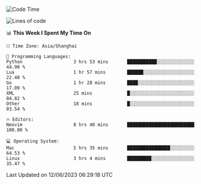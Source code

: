 <!--START_SECTION:waka-->
![Code Time](http://img.shields.io/badge/Code%20Time-1%2C392%20hrs%2041%20mins-blue)

![Lines of code](https://img.shields.io/badge/From%20Hello%20World%20I%27ve%20Written-261.7%20thousand%20lines%20of%20code-blue)

📊 **This Week I Spent My Time On** 

```text
🕑︎ Time Zone: Asia/Shanghai

💬 Programming Languages: 
Python                   3 hrs 53 mins       ███████████░░░░░░░░░░░░░░   44.90 % 
Lua                      1 hr 57 mins        ██████░░░░░░░░░░░░░░░░░░░   22.48 % 
Go                       1 hr 28 mins        ████░░░░░░░░░░░░░░░░░░░░░   17.09 % 
XML                      25 mins             █░░░░░░░░░░░░░░░░░░░░░░░░   04.82 % 
Other                    18 mins             █░░░░░░░░░░░░░░░░░░░░░░░░   03.54 % 

🔥 Editors: 
Neovim                   8 hrs 40 mins       █████████████████████████   100.00 % 

💻 Operating System: 
Mac                      5 hrs 35 mins       ████████████████░░░░░░░░░   64.53 % 
Linux                    3 hrs 4 mins        █████████░░░░░░░░░░░░░░░░   35.47 % 
```


 Last Updated on 12/06/2023 06:29:18 UTC
<!--END_SECTION:waka-->
